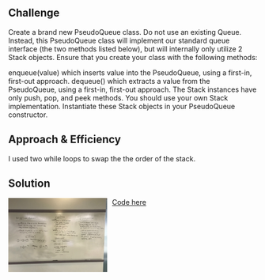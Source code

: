 ## Challenge
<p>Create a brand new PseudoQueue class. Do not use an existing Queue. Instead, this PseudoQueue class will implement our standard queue interface (the two methods listed below), but will internally only utilize 2 Stack objects. Ensure that you create your class with the following methods:

enqueue(value) which inserts value into the PseudoQueue, using a first-in, first-out approach.
dequeue() which extracts a value from the PseudoQueue, using a first-in, first-out approach.
The Stack instances have only push, pop, and peek methods. You should use your own Stack implementation. Instantiate these Stack objects in your PseudoQueue constructor.</p>


## Approach & Efficiency
I used two while loops to swap the the order of the stack.


## Solution
<img src="../assets/challenge11.jpg"
     alt="White Board Picture"
     style="float: left; margin-right: 10px; width: 200px;" />

<a href="../stack-and-queue/src/main/java/stackandqueues/PseudoQueue.java">Code here</a>